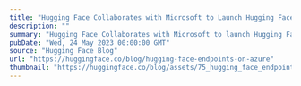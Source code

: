```yaml
---
title: "Hugging Face Collaborates with Microsoft to Launch Hugging Face Model Catalog on Azure"
description: ""
summary: "Hugging Face Collaborates with Microsoft to launch Hugging Face Model Catalog on Azure Today, we are..."
pubDate: "Wed, 24 May 2023 00:00:00 GMT"
source: "Hugging Face Blog"
url: "https://huggingface.co/blog/hugging-face-endpoints-on-azure"
thumbnail: "https://huggingface.co/blog/assets/75_hugging_face_endpoints_on_azure/01.jpg"
---
```



